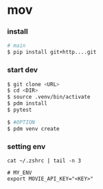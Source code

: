 # mov
### install
```bash
# main
$ pip install git+http....git
```

### start dev
```bash
$ git clone <URL>
$ cd <DIR>
$ source .venv/bin/activate
$ pdm install
$ pytest

$ #OPTION
$ pdm venv create
```

### setting env
```
cat ~/.zshrc | tail -n 3

# MY_ENV
export MOVIE_API_KEY="<KEY>"
```
